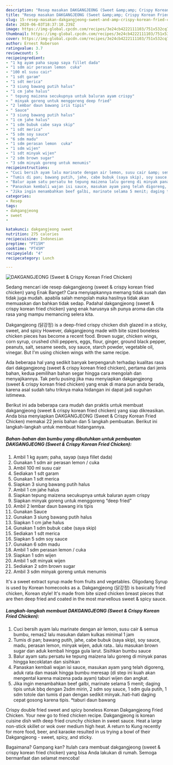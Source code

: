 ```yaml
---
description: "Resep masakan DAKGANGJEONG (Sweet &amp;amp; Crispy Korean Fried Chicken) | Bahan Membuat DAKGANGJEONG (Sweet &amp;amp; Crispy Korean Fried Chicken) Yang Bikin Ngiler"
title: "Resep masakan DAKGANGJEONG (Sweet &amp;amp; Crispy Korean Fried Chicken) | Bahan Membuat DAKGANGJEONG (Sweet &amp;amp; Crispy Korean Fried Chicken) Yang Bikin Ngiler"
slug: 15-resep-masakan-dakgangjeong-sweet-and-amp-crispy-korean-fried-chicken-bahan-membuat-dakgangjeong-sweet-and-amp-crispy-korean-fried-chicken-yang-bikin-ngiler
date: 2020-06-03T18:37:10.239Z
image: https://img-global.cpcdn.com/recipes/3e24cb4222111103/751x532cq70/dakgangjeong-sweet-crispy-korean-fried-chicken-foto-resep-utama.jpg
thumbnail: https://img-global.cpcdn.com/recipes/3e24cb4222111103/751x532cq70/dakgangjeong-sweet-crispy-korean-fried-chicken-foto-resep-utama.jpg
cover: https://img-global.cpcdn.com/recipes/3e24cb4222111103/751x532cq70/dakgangjeong-sweet-crispy-korean-fried-chicken-foto-resep-utama.jpg
author: Ernest Roberson
ratingvalue: 3.7
reviewcount: 5
recipeingredient:
- "1 kg ayam paha sayap saya fillet dada"
- "1 sdm air perasan lemon  cuka"
- "100 ml susu cair"
- "1 sdt garam"
- "1 sdt merica"
- "3 siung bawang putih halus"
- "1 cm jahe halus"
- " tepung maizena secukupnya untuk baluran ayam crispy"
- " minyak goreng untuk menggoreng deep fried"
- "2 lembar daun bawang iris tipis"
- " Sauce"
- "3 siung bawang putih halus"
- "1 cm jahe halus"
- "1 sdm bubuk cabe saya skip"
- "1 sdt merica"
- "5 sdm soy sauce"
- "6 sdm madu"
- "1 sdm perasan lemon  cuka"
- "1 sdm wijen"
- "1 sdt minyak wijen"
- "2 sdm brown sugar"
- "3 sdm minyak goreng untuk menumis"
recipeinstructions:
- "Cuci bersih ayam lalu marinate dengan air lemon, susu cair &amp; semua bumbu, remas2 lalu masukan dalam kulkas minimal 1 jam"
- "Tumis di pan; bawang putih, jahe, cabe bubuk (saya skip), soy sauce, madu, perasan lemon, minyak wijen, aduk rata.. lalu masukan brown sugar dan aduk kembali hingga gula larut. Sisihkan bumbu sauce"
- "Balur ayam satu persatu ke tepung maizena lalu goreng di minyak panas hingga kecoklatan dan sisihkan"
- "Panaskan kembali wajan isi sauce, masukan ayam yang telah digoreng, aduk rata dan masak hingga bumbu meresap (di step ini kuah akan mengental karena maizena pada ayam) taburi wijen dan angkat."
- "Jika ingin menambahkan beef galbi, marinate selama 5 menit; daging tipis untuk bbq dengan 2sdm mirin, 2 sdm soy sauce, 1 sdm gula putih, 1 sdm totole dan tumis d pan dengan sedikit minyak..hati-hati daging cepat gosong karena tipis. *taburi daun bawang"
categories:
- Resep
tags:
- dakgangjeong
- sweet
- 

katakunci: dakgangjeong sweet  
nutrition: 275 calories
recipecuisine: Indonesian
preptime: "PT15M"
cooktime: "PT45M"
recipeyield: "4"
recipecategory: Lunch

---
```



![DAKGANGJEONG (Sweet &amp; Crispy Korean Fried Chicken)](https://img-global.cpcdn.com/recipes/3e24cb4222111103/751x532cq70/dakgangjeong-sweet-crispy-korean-fried-chicken-foto-resep-utama.jpg)

Sedang mencari ide resep dakgangjeong (sweet &amp; crispy korean fried chicken) yang Enak Banget? Cara menyiapkannya memang tidak susah dan tidak juga mudah. apabila salah mengolah maka hasilnya tidak akan memuaskan dan bahkan tidak sedap. Padahal dakgangjeong (sweet &amp; crispy korean fried chicken) yang enak harusnya sih punya aroma dan cita rasa yang mampu memancing selera kita.

Dakgangjeong (닭강정) is a deep-fried crispy chicken dish glazed in a sticky, sweet, and spicy However, dakgangjeong made with bite sized boneless chicken pieces has become a recent food. Brown sugar, chicken wings, corn syrup, crushed chili peppers, eggs, flour, ginger, ground black pepper, peanuts, salt, sesame seeds, soy sauce, starch powder, vegetable oil, vinegar. But I&#39;m using chicken wings with the same recipe.

Ada beberapa hal yang sedikit banyak berpengaruh terhadap kualitas rasa dari dakgangjeong (sweet &amp; crispy korean fried chicken), pertama dari jenis bahan, kedua pemilihan bahan segar hingga cara mengolah dan menyajikannya. Tak perlu pusing jika mau menyiapkan dakgangjeong (sweet &amp; crispy korean fried chicken) yang enak di mana pun anda berada, karena asal sudah tahu triknya maka hidangan ini dapat jadi suguhan istimewa.


Berikut ini ada beberapa cara mudah dan praktis untuk membuat dakgangjeong (sweet &amp; crispy korean fried chicken) yang siap dikreasikan. Anda bisa menyiapkan DAKGANGJEONG (Sweet &amp; Crispy Korean Fried Chicken) memakai 22 jenis bahan dan 5 langkah pembuatan. Berikut ini langkah-langkah untuk membuat hidangannya.

<!--inarticleads1-->

##### Bahan-bahan dan bumbu yang dibutuhkan untuk pembuatan DAKGANGJEONG (Sweet &amp; Crispy Korean Fried Chicken):

1. Ambil 1 kg ayam; paha, sayap (saya fillet dada)
1. Gunakan 1 sdm air perasan lemon / cuka
1. Ambil 100 ml susu cair
1. Sediakan 1 sdt garam
1. Gunakan 1 sdt merica
1. Siapkan 3 siung bawang putih halus
1. Ambil 1 cm jahe halus
1. Siapkan  tepung maizena secukupnya untuk baluran ayam crispy
1. Siapkan  minyak goreng untuk menggoreng “deep fried”
1. Ambil 2 lembar daun bawang iris tipis
1. Gunakan  Sauce
1. Gunakan 3 siung bawang putih halus
1. Siapkan 1 cm jahe halus
1. Gunakan 1 sdm bubuk cabe (saya skip)
1. Sediakan 1 sdt merica
1. Siapkan 5 sdm soy sauce
1. Gunakan 6 sdm madu
1. Ambil 1 sdm perasan lemon / cuka
1. Siapkan 1 sdm wijen
1. Ambil 1 sdt minyak wijen
1. Sediakan 2 sdm brown sugar
1. Ambil 3 sdm minyak goreng untuk menumis


It&#39;s a sweet extract syrup made from fruits and vegetables. Oligodang Syrup is used by Korean homecooks as a. Dakgangjeong (닭강정) is basically fried chicken, Korean style! It&#39;s made from bite sized chicken breast pieces that are then deep fried and coated in the most marvellous sweet &amp; spicy sauce. 

<!--inarticleads2-->

##### Langkah-langkah membuat DAKGANGJEONG (Sweet &amp; Crispy Korean Fried Chicken):

1. Cuci bersih ayam lalu marinate dengan air lemon, susu cair &amp; semua bumbu, remas2 lalu masukan dalam kulkas minimal 1 jam
1. Tumis di pan; bawang putih, jahe, cabe bubuk (saya skip), soy sauce, madu, perasan lemon, minyak wijen, aduk rata.. lalu masukan brown sugar dan aduk kembali hingga gula larut. Sisihkan bumbu sauce
1. Balur ayam satu persatu ke tepung maizena lalu goreng di minyak panas hingga kecoklatan dan sisihkan
1. Panaskan kembali wajan isi sauce, masukan ayam yang telah digoreng, aduk rata dan masak hingga bumbu meresap (di step ini kuah akan mengental karena maizena pada ayam) taburi wijen dan angkat.
1. Jika ingin menambahkan beef galbi, marinate selama 5 menit; daging tipis untuk bbq dengan 2sdm mirin, 2 sdm soy sauce, 1 sdm gula putih, 1 sdm totole dan tumis d pan dengan sedikit minyak..hati-hati daging cepat gosong karena tipis. *taburi daun bawang


Crispy double fried sweet and spicy boneless Korean Dakgangjeong Fried Chicken. Your new go to fried chicken recipe. Dakgangjeong is korean cuisine dish with deep fried crunchy chicken in sweet sauce. Heat a large non-stick skillet or wok over medium high heat. A return to Kung recently for more food, beer, and karaoke resulted in us trying a bowl of their Dakgangjeong - sweet, spicy, and sticky. 

Bagaimana? Gampang kan? Itulah cara membuat dakgangjeong (sweet &amp; crispy korean fried chicken) yang bisa Anda lakukan di rumah. Semoga bermanfaat dan selamat mencoba!
